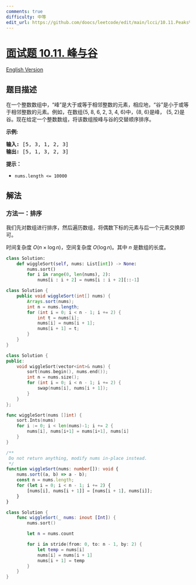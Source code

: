 ```yaml
---
comments: true
difficulty: 中等
edit_url: https://github.com/doocs/leetcode/edit/main/lcci/10.11.Peaks%20and%20Valleys/README.md
---
```


<!-- problem:start -->

# [面试题 10.11. 峰与谷](https://leetcode.cn/problems/peaks-and-valleys-lcci)

[English Version](/lcci/10.11.Peaks%20and%20Valleys/README_EN.md)

## 题目描述

<!-- description:start -->

<p>在一个整数数组中，&ldquo;峰&rdquo;是大于或等于相邻整数的元素，相应地，&ldquo;谷&rdquo;是小于或等于相邻整数的元素。例如，在数组{5, 8, 6, 2, 3, 4, 6}中，{8, 6}是峰， {5, 2}是谷。现在给定一个整数数组，将该数组按峰与谷的交替顺序排序。</p>
<p><strong>示例:</strong></p>
<pre><strong>输入: </strong>[5, 3, 1, 2, 3]
<strong>输出:</strong>&nbsp;[5, 1, 3, 2, 3]
</pre>
<p><strong>提示：</strong></p>
<ul>
	<li><code>nums.length &lt;= 10000</code></li>
</ul>

<!-- description:end -->

## 解法

<!-- solution:start -->

### 方法一：排序

我们先对数组进行排序，然后遍历数组，将偶数下标的元素与后一个元素交换即可。

时间复杂度 $O(n \times \log n)$，空间复杂度 $O(\log n)$。其中 $n$ 是数组的长度。

<!-- tabs:start -->

```python
class Solution:
    def wiggleSort(self, nums: List[int]) -> None:
        nums.sort()
        for i in range(0, len(nums), 2):
            nums[i : i + 2] = nums[i : i + 2][::-1]
```

```java
class Solution {
    public void wiggleSort(int[] nums) {
        Arrays.sort(nums);
        int n = nums.length;
        for (int i = 0; i < n - 1; i += 2) {
            int t = nums[i];
            nums[i] = nums[i + 1];
            nums[i + 1] = t;
        }
    }
}
```

```cpp
class Solution {
public:
    void wiggleSort(vector<int>& nums) {
        sort(nums.begin(), nums.end());
        int n = nums.size();
        for (int i = 0; i < n - 1; i += 2) {
            swap(nums[i], nums[i + 1]);
        }
    }
};
```

```go
func wiggleSort(nums []int) {
	sort.Ints(nums)
	for i := 0; i < len(nums)-1; i += 2 {
		nums[i], nums[i+1] = nums[i+1], nums[i]
	}
}
```

```ts
/**
 Do not return anything, modify nums in-place instead.
 */
function wiggleSort(nums: number[]): void {
    nums.sort((a, b) => a - b);
    const n = nums.length;
    for (let i = 0; i < n - 1; i += 2) {
        [nums[i], nums[i + 1]] = [nums[i + 1], nums[i]];
    }
}
```

```swift
class Solution {
    func wiggleSort(_ nums: inout [Int]) {
        nums.sort()

        let n = nums.count

        for i in stride(from: 0, to: n - 1, by: 2) {
            let temp = nums[i]
            nums[i] = nums[i + 1]
            nums[i + 1] = temp
        }
    }
}
```

<!-- tabs:end -->

<!-- solution:end -->

<!-- problem:end -->
